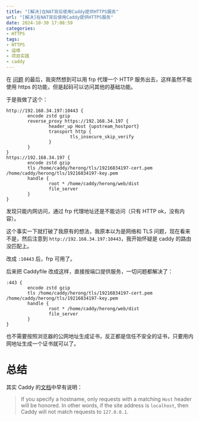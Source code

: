 ```yaml
---
title: "[解决]在NAT背后使用Caddy提供HTTPS服务"
url: "[解决]在NAT背后使用Caddy提供HTTPS服务"
date: 2024-10-30 17:08:59
categories:
- HTTPS
tags:
- HTTPS
- 运维
- 项目实践
- caddy
---
```


在 [问题](/\[问题\]在NAT背后使用Caddy提供HTTPS服务) 的最后，我突然想到可以用 frp 代理一个 HTTP 服务出去，这样虽然不能使用 https 的功能，但是起码可以访问其他的基础功能。

<!-- more -->

于是我做了这个：

```caddy
http://192.168.34.197:10443 {
        encode zstd gzip
        reverse_proxy https://192.168.34.197 {
                header_up Host {upstream_hostport}
                transport http {
                        tls_insecure_skip_verify
                }
        }
}
https://192.168.34.197 {
        encode zstd gzip
        tls /home/caddy/herong/tls/19216834197-cert.pem /home/caddy/herong/tls/19216834197-key.pem
        handle {
                root * /home/caddy/herong/web/dist
                file_server
        }
}
```

发现只能内网访问，通过 frp 代理地址还是不能访问（只有 HTTP ok，没有内容）。

这个事实一下就打破了我原有的想法，我原本以为是网络和 TLS 问题，现在看来不是，然后注意到 `http://192.168.34.197:10443`，我开始怀疑是 caddy 的路由没匹配上。

改成 `:10443` 后，frp 可用了。

后来把 Caddyfile 改成这样，直接按端口提供服务，一切问题都解决了：

```caddy
:443 {
        encode zstd gzip
        tls /home/caddy/herong/tls/19216834197-cert.pem /home/caddy/herong/tls/19216834197-key.pem
        handle {
                root * /home/caddy/herong/web/dist
                file_server
        }
}
```

也不需要按照浏览器的公网地址生成证书，反正都是信任不安全的证书，只要用内网地址生成一个证书就可以了。

# 总结

其实 Caddy 的[文档](https://caddyserver.com/docs/caddyfile/concepts#addresses)中早有说明：

> If you specify a hostname, only requests with a matching `Host` header will be honored. In other words, if the site address is `localhost`, then Caddy will not match requests to `127.0.0.1`.
